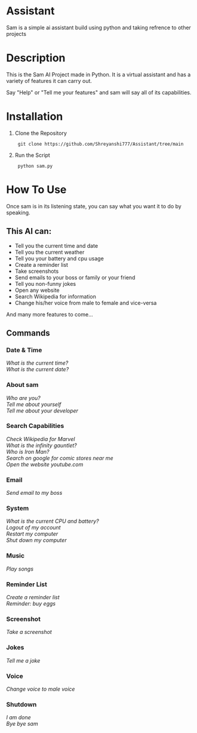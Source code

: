 # Assistant
Sam is a simple ai assistant build using python and taking refrence to other projects

# Description

This is the Sam AI Project made in Python. It is a virtual assistant and has a variety of features it can carry out.

Say "Help" or "Tell me your features" and sam will say all of its capabilities.


# Installation

1. Clone the Repository

        git clone https://github.com/Shreyanshi777/Assistant/tree/main

2. Run the Script

        python sam.py


# How To Use

Once sam is in its listening state, you can say what you want it to do by speaking.

## This AI can:

- Tell you the current time and date
- Tell you the current weather
- Tell you your battery and cpu usage
- Create a reminder list
- Take screenshots
- Send emails to your boss or family or your friend
- Tell you non-funny jokes 
- Open any website
- Search Wikipedia for information
- Change his/her voice from male to female and vice-versa

And many more features to come...

## Commands

### Date & Time

*What is the current time?*  
*What is the current date?*


### About sam

*Who are you?*  
*Tell me about yourself*  
*Tell me about your developer*


### Search Capabilities

*Check Wikipedia for Marvel*  
*What is the infinity gauntlet?*  
*Who is Iron Man?*  
*Search on google for comic stores near me*  
*Open the website youtube.com*


### Email
 
*Send email to my boss*


### System

*What is the current CPU and battery?*  
*Logout of my account*  
*Restart my computer*  
*Shut down my computer*


### Music
 
*Play songs*


### Reminder List

*Create a reminder list*  
*Reminder: buy eggs*


### Screenshot
 
*Take a screenshot*


### Jokes

*Tell me a joke*


### Voice 

*Change voice to male voice*


### Shutdown 

*I am done*  
*Bye bye sam*

